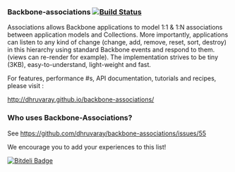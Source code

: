### Backbone-associations [![Build Status](https://travis-ci.org/dhruvaray/backbone-associations.png?branch=master)](https://travis-ci.org/dhruvaray/backbone-associations)

Associations allows Backbone applications to model 1:1 & 1:N associations between application models and Collections. More importantly, applications can listen to any kind of change (change, add, remove, reset, sort, destroy) in this hierarchy using standard Backbone events and respond to them. (views can re-render for example). The implementation strives to be tiny (3KB), easy-to-understand, light-weight and fast.

For features, performance #s, API documentation, tutorials and recipes, please visit :

http://dhruvaray.github.io/backbone-associations/


### Who uses Backbone-Associations? 

See https://github.com/dhruvaray/backbone-associations/issues/55

We encourage you to add your experiences to this list!


[![Bitdeli Badge](https://d2weczhvl823v0.cloudfront.net/dhruvaray/backbone-associations/trend.png)](https://bitdeli.com/free "Bitdeli Badge")

